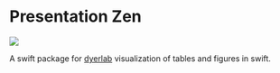 # Presentation Zen

![](https://live.staticflickr.com/65535/53531863362_dda584eeca_c_d.jpg)

A swift package for [dyerlab](https://dyerlab.org) visualization of tables and figures in swift.  



